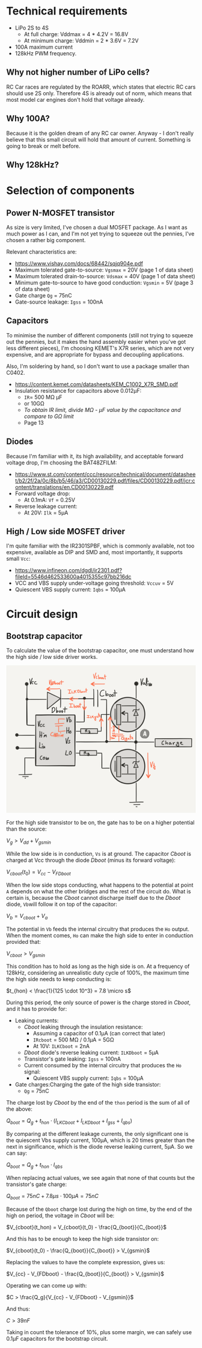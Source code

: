 # Technical requirements

* LiPo 2S to 4S
  * At full charge: Vddmax = 4 * 4.2V = 16.8V
  * At minimum charge: Vddmin = 2 * 3.6V = 7.2V
* 100A maximum current
* 128kHz PWM frequency.

## Why not higher number of LiPo cells?

RC Car races are regulated by the ROARR, which states that electric RC cars
should use 2S only. Therefore 4S is already out of norm, which means that
most model car engines don't hold that voltage already.

## Why 100A?
Because it is the golden dream of any RC car owner. Anyway - I don't really
believe that this small circuit will hold that amount of current. Something
is going to break or melt before.

## Why 128kHz?


# Selection of components

## Power N-MOSFET transistor

As size is very limited, I've chosen a dual MOSFET package. As I want as much
power as I can, and I'm not yet trying to squeeze out the pennies, I've
chosen a rather big component.

Relevant characteristics are:
* https://www.vishay.com/docs/68442/sqjq904e.pdf
* Maximum tolerated gate-to-source: ``Vgsmax`` = 20V (page 1 of data sheet)
* Maximum tolerated drain-to-source: ``Vdsmax`` = 40V (page 1 of data sheet)
* Minimum gate-to-source to have good conduction: ``Vgsmin`` = 5V (page 3 of data sheet)
* Gate charge ``Qg`` = 75nC
* Gate-source leakage: ``Igss`` = 100nA

## Capacitors
To minimise the number of different components (still not trying to squeeze out
the pennies, but it makes the hand assembly easier when you've got less different
pieces), I'm choosing KEMET's X7R series, which are not very expensive, and are
appropriate for bypass and decoupling applications.

Also, I'm soldering by hand, so I don't want to use a package smaller
than C0402.

* https://content.kemet.com/datasheets/KEM_C1002_X7R_SMD.pdf
* Insulation resistance for capacitors above 0.012µF:
  * ``IR``= 500 MΩ µF
  * or 10GΩ
  * _To obtain IR limit, divide MΩ - μF value by the capacitance and compare to GΩ limit_
  * Page 13

## Diodes
Because I'm familiar with it, its high availability, and acceptable forward
voltage drop, I'm choosing the BAT48ZFILM:

* https://www.st.com/content/ccc/resource/technical/document/datasheet/b2/2f/2a/0c/8b/b5/46/a3/CD00130229.pdf/files/CD00130229.pdf/jcr:content/translations/en.CD00130229.pdf
* Forward voltage drop:
  * At 0.1mA: ``Vf`` = 0.25V
* Reverse leakage current:
  * At 20V: ``Ilk`` = 5µA

## High / Low side MOSFET driver

I'm quite familiar with the IR2301SPBF‎, which is commonly available, not too
expensive, available as DIP and SMD and, most importantly, it supports small
``Vcc``:

* https://www.infineon.com/dgdl/ir2301.pdf?fileId=5546d462533600a4015355c97bb216dc
* VCC and VBS supply under-voltage going threshold: ``Vccuv`` = 5V
* Quiescent VBS supply current: ``Iqbs`` = 100µA

# Circuit design

## Bootstrap capacitor

To calculate the value of the bootstrap capacitor, one must understand how the
high side / low side driver works.

![Hi side / low side driver bootstrap capacitor](documentation/hi-low-side-mosfet-driver-bootsatrap-capacitor.png)

For the high side transistor to be on, the gate has to be on a higher potential
than the source:

$V_g > V_{dd} + V_{gsmin}$

While the low side is in conduction, ``Vs`` is at ground. The capacitor _Cboot_ is
charged at Vcc through the diode _Dboot_ (minus its forward voltage):

$V_{cboot}(t_0) = V_{cc} - V_{FDboot}$

When the low side stops conducting, what happens to the potential at point ``A``
depends on what the other bridges and the rest of the circuit do. What is certain is,
because the _Cboot_ cannot discharge itself due to the _Dboot_ diode, ``Vb``will
follow it on top of the capacitor:

$V_b = V_{cboot} + V_a$

The potential in ``Vb`` feeds the internal circuitry that produces the ``Ho`` output. When
the moment comes, ``Ho`` can make the high side to enter in conduction provided that:

$V_{cboot} > V_{gsmin}$

This condition has to hold as long as the high side is on. At a frequency of
128kHz, considering an unrealistic duty cycle of 100%, the maximum time the
high side needs to keep conducting is:

$t_{hon} < \frac{1}{125 \cdot 10^3} = 7.8 \micro s$

During this period, the only source of power is the charge stored in _Cboot_, and
it has to provide for:

* Leaking currents:
  * _Cboot_ leaking through the insulation resistance:
    * Assuming a capacitor of 0.1µA (can correct that later)
    * ``IRcboot`` = 500 MΩ / 0.1µA = 5GΩ
    * At 10V: ``ILKCboot`` = 2nA
  * _Dboot_ diode's reverse leaking current: ``ILKDboot`` = 5µA
  * Transistor's gate leaking: ``Igss`` = 100nA
  * Current consumed by the internal circuitry that produces the ``Ho`` signal:
    * Quiescent VBS supply current: ``Iqbs`` = 100µA
* Gate charges:Charging the gate of the high side transistor:
  * ``Qg`` = 75nC

The charge lost by _Cboot_ by the end of the ``thon`` period is the sum of all
of the above:

$Q_{boot} = Q_g + t_{hon} \cdot (I_{LKCboot} + I_{LKDboot} + I_{gss} + I_{qbs})$

By comparing at the different leakage currents, the only significant one
is the quiescent Vbs supply current, 100µA, which is 20 times greater than the
next in significance, which is the diode reverse leaking current, 5µA. So we can
say:

$Q_{boot} = Q_g + t_{hon} \cdot I_{qbs}$

When replacing actual values, we see again that none of that counts but
the transistor's gate charge:

$Q_{boot} = 75nC + 7.8µs \cdot 100µA = 75nC$

Because of the ``Qboot`` charge lost during the high on time, by the
end of the high on period, the voltage in _Cboot_ will be:

$V_{cboot}(t_hon) = V_{cboot}(t_0) - \frac{Q_{boot}}{C_{boot}}$

And this has to be enough to keep the high side transistor on:

$V_{cboot}(t_0) - \frac{Q_{boot}}{C_{boot}} > V_{gsmin}$

Replacing the values to have the complete expression, gives us:

$V_{cc} - V_{FDboot} - \frac{Q_{boot}}{C_{boot}} > V_{gsmin}$

Operating we can come up with:

$C > \frac{Q_g}{V_{cc} - V_{FDboot} - V_{gsmin}}$

And thus:

$C > 39nF$

Taking in count the tolerance of 10%, plus some margin, we can safely use
0.1µF capacitors for the bootstrap circuit.
